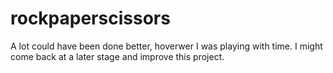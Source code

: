 # rockpaperscissors
A lot could have been done better, hoverwer I was playing with time.
I might come back at a later stage and improve this project.
